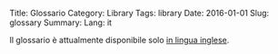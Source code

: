 Title: Glossario
Category: Library
Tags: library
Date: 2016-01-01
Slug: glossary
Summary: 
Lang: it


Il glossario è attualmente disponibile solo [in lingua inglese](/en/library/glossary).
